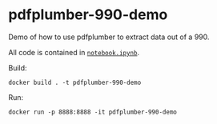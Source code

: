 # pdfplumber-990-demo

Demo of how to use pdfplumber to extract data out of a 990.

All code is contained in [`notebook.ipynb`](./notebook.ipynb).

Build:

```
docker build . -t pdfplumber-990-demo
```

Run:

```
docker run -p 8888:8888 -it pdfplumber-990-demo
```
